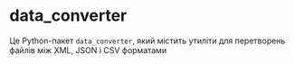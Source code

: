 # data_converter

Це Python-пакет `data_converter`, який містить утиліти для перетворень файлів між XML, JSON і CSV форматами
